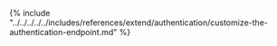 {% include "../../../../../includes/references/extend/authentication/customize-the-authentication-endpoint.md" %}
